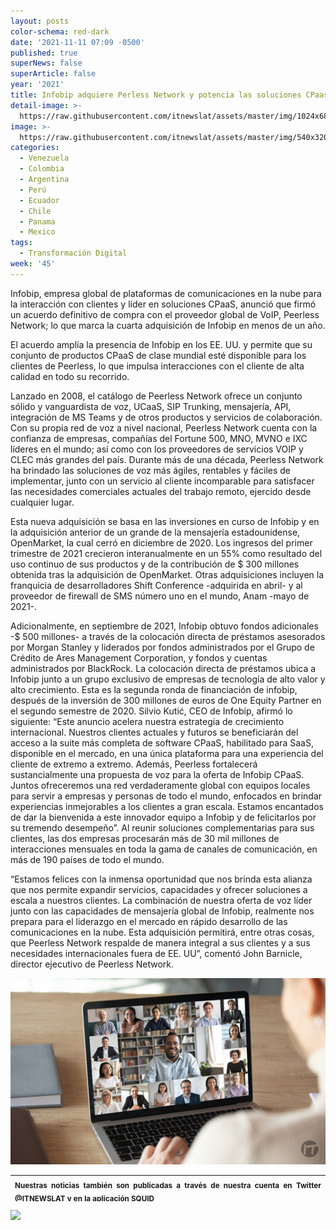 ```yaml
---
layout: posts
color-schema: red-dark
date: '2021-11-11 07:09 -0500'
published: true
superNews: false
superArticle: false
year: '2021'
title: Infobip adquiere Perless Network y potencia las soluciones CPaas en América
detail-image: >-
  https://raw.githubusercontent.com/itnewslat/assets/master/img/1024x680/Videoconferencia-Webex-g.jpg
image: >-
  https://raw.githubusercontent.com/itnewslat/assets/master/img/540x320/Videoconferencia-Webex-p.jpg
categories:
  - Venezuela
  - Colombia
  - Argentina
  - Perú
  - Ecuador
  - Chile
  - Panama
  - Mexico
tags:
  - Transformación Digital
week: '45'
---
```

Infobip, empresa global de plataformas de comunicaciones en la nube para la interacción con clientes y líder en soluciones CPaaS, anunció que firmó un acuerdo definitivo de compra con el proveedor global de VoIP, Peerless Network; lo que marca la cuarta adquisición de Infobip en menos de un año. 

El acuerdo amplía la presencia de Infobip en los EE. UU. y permite que su conjunto de productos CPaaS de clase mundial esté disponible para los clientes de Peerless, lo que impulsa interacciones con el cliente de alta calidad en todo su recorrido.

Lanzado en 2008, el catálogo de Peerless Network ofrece un conjunto sólido y vanguardista de voz, UCaaS, SIP Trunking, mensajería, API, integración de MS Teams y de otros productos y servicios de colaboración. Con su propia red de voz a nivel nacional, Peerless Network cuenta con la confianza de empresas, compañías del Fortune 500, MNO, MVNO e IXC líderes en el mundo; así como con los proveedores de servicios VOIP y CLEC más grandes del país. Durante más de una década, Peerless Network ha brindado las soluciones de voz más ágiles, rentables y fáciles de implementar, junto con un servicio al cliente incomparable para satisfacer las necesidades comerciales actuales del trabajo remoto, ejercido desde cualquier lugar. 

Esta nueva adquisición se basa en las inversiones en curso de Infobip y en la adquisición anterior de un grande de la mensajería estadounidense, OpenMarket, la cual cerró en diciembre de 2020. Los ingresos del primer trimestre de 2021 crecieron interanualmente en un 55% como resultado del uso continuo de sus productos y de la contribución de $ 300 millones obtenida tras la adquisición de OpenMarket. Otras adquisiciones incluyen la franquicia de desarrolladores Shift Conference -adquirida en abril- y al proveedor de firewall de SMS número uno en el mundo, Anam -mayo de 2021-.

Adicionalmente, en septiembre de 2021, Infobip obtuvo fondos adicionales -$ 500 millones- a través de la colocación directa de préstamos asesorados por Morgan Stanley y liderados por fondos administrados por el Grupo de Crédito de Ares Management Corporation, y fondos y cuentas administrados por BlackRock. La colocación directa de préstamos ubica a Infobip junto a un grupo exclusivo de empresas de tecnología de alto valor y alto crecimiento. Esta es la segunda ronda de financiación de infobip, después de la inversión de 300 millones de euros de One Equity Partner en el segundo semestre de 2020. 
Silvio Kutić, CEO de Infobip, afirmó lo siguiente: “Este anuncio acelera nuestra estrategia de crecimiento internacional. Nuestros clientes actuales y futuros se beneficiarán del acceso a la suite más completa de software CPaaS, habilitado para SaaS, disponible en el mercado, en una única plataforma para una experiencia del cliente de extremo a extremo. Además, Peerless fortalecerá sustancialmente una propuesta de voz para la oferta de Infobip CPaaS. Juntos ofreceremos una red verdaderamente global con equipos locales para servir a empresas y personas de todo el mundo, enfocados en brindar experiencias inmejorables a los clientes a gran escala. Estamos encantados de dar la bienvenida a este innovador equipo a Infobip y de felicitarlos por su tremendo desempeño”.
Al reunir soluciones complementarias para sus clientes, las dos empresas procesarán más de 30 mil millones de interacciones mensuales en toda la gama de canales de comunicación, en más de 190 países de todo el mundo.

“Estamos felices con la inmensa oportunidad que nos brinda esta alianza que nos permite expandir servicios, capacidades y ofrecer soluciones a escala a nuestros clientes. La combinación de nuestra oferta de voz líder junto con las capacidades de mensajería global de Infobip, realmente nos prepara para el liderazgo en el mercado en rápido desarrollo de las comunicaciones en la nube. Esta adquisición permitirá, entre otras cosas, que Peerless Network respalde de manera integral a sus clientes y a sus necesidades internacionales fuera de EE. UU”, comentó John Barnicle, director ejecutivo de Peerless Network.

![](https://raw.githubusercontent.com/itnewslat/assets/master/img/540x320/Videoconferencia-Webex-p.jpg)

<table style="height: 42px;" width="569">
<tbody>
<tr>
<td style="text-align: justify;"><sub><strong>Nuestras noticias también son publicadas a través de nuestra cuenta en Twitter <a href="https://twitter.com/itnewslat?lang=es">@ITNEWSLAT</a> y en la aplicación <a href="https://squidapp.co/en/">SQUID</a></strong></sub></td>
</tr>
</tbody>
</table>

<img src="https://tracker.metricool.com/c3po.jpg?hash=56f88a41e39ab42c063cc51676587a04"/>
